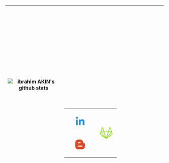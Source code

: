 |![ibrahim AKIN's github stats](https://github-readme-stats.vercel.app/api?username=ibrahimakin&show_icons=true&theme=tokyonight)|<svg fill="none" viewBox="0 0 400 400" width="400" height="400" xmlns="http://www.w3.org/2000/svg"><div xmlns="http://www.w3.org/1999/xhtml"><foreignObject width="100%" height="100%"><style>.ir {  display: block;  overflow: visible;  padding: 0 0 100%;  position: relative;  height: 0;  width: 100%;}.ir > * {  position: absolute;  height: 100%;  width: 100%;  top: 0;  left: 0;}.soc {  display: block;  font-size: 10px;  list-style: none;  margin: 0 auto;  text-align: center;  max-width: 100%;}.soc li {  display: inline-block;  margin: 1.2em 0;}.soc a, .soc svg {  display: block;}.soc a {  height: 5em;  width: 5em;}.icon-32:hover, .icon-31:hover, .icon-30:hover, .icon-29:hover, .icon-28:hover, .icon-27:hover, .icon-26:hover, .icon-25:hover, .icon-24:hover, .icon-23:hover, .icon-22:hover, .icon-21:hover, .icon-20:hover, .icon-19:hover, .icon-18:hover, .icon-17:hover, .icon-16:hover, .icon-15:hover, .icon-14:hover, .icon-13:hover, .icon-12:hover, .icon-11:hover, .icon-10:hover, .icon-9:hover, .icon-8:hover, .icon-7:hover, .icon-6:hover, .icon-5:hover, .icon-4:hover, .icon-3:hover, .icon-2:hover, .icon-1:hover {  border-radius: 100%;  fill: #0e1a25;  transform: scale(1.25);  transition: background-color 0.5s, transform 0.5s ease-out;}.icon-1 {  fill: #d94a26;}.icon-1:hover {  background: #d94a26;}.icon-2 {  fill: #d96e26;}.icon-2:hover {  background: #d96e26;}.icon-3 {  fill: #d99126;}.icon-3:hover {  background: #d99126;}.icon-4 {  fill: #d9b526;}.icon-4:hover {  background: #d9b526;}.icon-5 {  fill: #d9d926;}.icon-5:hover {  background: #d9d926;}.icon-6 {  fill: #b5d926;}.icon-6:hover {  background: #b5d926;}.icon-7 {  fill: #91d926;}.icon-7:hover {  background: #91d926;}.icon-8 {  fill: #6ed926;}.icon-8:hover {  background: #6ed926;}.icon-9 {  fill: #4ad926;}.icon-9:hover {  background: #4ad926;}.icon-10 {  fill: #26d926;}.icon-10:hover {  background: #26d926;}.icon-11 {  fill: #26d94a;}.icon-11:hover {  background: #26d94a;}.icon-12 {  fill: #26d96e;}.icon-12:hover {  background: #26d96e;}.icon-13 {  fill: #26d991;}.icon-13:hover {  background: #26d991;}.icon-14 {  fill: #26d9b5;}.icon-14:hover {  background: #26d9b5;}.icon-15 {  fill: #26d9d9;}.icon-15:hover {  background: #26d9d9;}.icon-16 {  fill: #26b5d9;}.icon-16:hover {  background: #26b5d9;}.icon-17 {  fill: #2691d9;}.icon-17:hover {  background: #2691d9;}.icon-18 {  fill: #266ed9;}.icon-18:hover {  background: #266ed9;}.icon-19 {  fill: #264ad9;}.icon-19:hover {  background: #264ad9;}.icon-20 {  fill: #2626d9;}.icon-20:hover {  background: #2626d9;}.icon-21 {  fill: #4a26d9;}.icon-21:hover {  background: #4a26d9;}.icon-22 {  fill: #6e26d9;}.icon-22:hover {  background: #6e26d9;}.icon-23 {  fill: #9126d9;}.icon-23:hover {  background: #9126d9;}.icon-24 {  fill: #b526d9;}.icon-24:hover {  background: #b526d9;}.icon-25 {  fill: #d926d9;}.icon-25:hover {  background: #d926d9;}.icon-26 {  fill: #d926b5;}.icon-26:hover {  background: #d926b5;}.icon-27 {  fill: #d92691;}.icon-27:hover {  background: #d92691;}.icon-28 {  fill: #d9266e;}.icon-28:hover {  background: #d9266e;}.icon-29 {  fill: #d9264a;}.icon-29:hover {  background: #d9264a;}.icon-30 {  fill: #d92626;}.icon-30:hover {  background: #d92626;}.icon-31 {  fill: #d94a26;}.icon-31:hover {  background: #d94a26;}.icon-32 {  fill: #d96e26;}.icon-32:hover {  background: #d96e26;}</style><table><tr><td><ul class="soc"><li><a class="icon-17 linkedin" href="https://www.linkedin.com/in/ibrahim-AKIN" target="_blank" title="LinkedIn"><div class="ir"><svg viewbox="0 0 512 512" preserveAspectRatio="xMidYMid meet" width="512" height="512"><path d="M186.4 142.4c0 19-15.3 34.5-34.2 34.5 -18.9 0-34.2-15.4-34.2-34.5 0-19 15.3-34.5 34.2-34.5C171.1 107.9 186.4 123.4 186.4 142.4zM181.4 201.3h-57.8V388.1h57.8V201.3zM273.8 201.3h-55.4V388.1h55.4c0 0 0-69.3 0-98 0-26.3 12.1-41.9 35.2-41.9 21.3 0 31.5 15 31.5 41.9 0 26.9 0 98 0 98h57.5c0 0 0-68.2 0-118.3 0-50-28.3-74.2-68-74.2 -39.6 0-56.3 30.9-56.3 30.9v-25.2H273.8z"></path></svg></div></a></li><br><li><a class="icon-31 blogger" href="http://ibrahim-akin.blogspot.com" target="_blank" title="Blogger"><div class="ir"><svg viewbox="0 0 512 512" preserveAspectRatio="xMidYMid meet" width="512" height="512"><path d="M 315.969 135.186C 314.722 129.512 311.186 124.243 307.152 122.046C 305.91 121.37 297.956 120.508 289.475 120.131C 275.264 119.499 273.674 119.222 269.189 116.588C 262.074 112.411 260.114 107.901 260.095 95.6545C 260.058 72.2565 250.338 50.5345 231.132 30.9295C 217.45 16.9625 202.187 7.50851 184.768 2.21051C 180.598 0.942512 171.26 0.510512 139.984 0.140512C 90.909 -0.440488 80.015 0.567514 63.308 7.23351C 32.507 19.5235 10.375 45.4255 2.30198 78.6315C 0.785982 84.8685 0.490984 94.8635 0.132984 152.283C -0.316016 224.217 0.178981 234.78 4.66598 249.036C 8.37298 260.813 12.113 268.031 19.819 278.274C 34.498 297.789 56.497 311.883 78.491 315.864C 88.958 317.758 218.093 318.232 231.319 316.425C 254.32 313.282 272.344 304.047 289.253 286.741C 301.486 274.222 309.143 260.671 314.147 242.687C 316.226 235.216 316.4 231.579 316.781 187.713C 317.071 154.606 316.831 139.1 315.969 135.186ZM 88.09 90.0635C 93.614 84.4765 95.141 84.2645 129.716 84.2645C 160.756 84.2645 161.799 84.3325 166.359 86.6395C 172.948 89.9735 175.811 94.6755 175.811 102.161C 175.811 108.921 173.122 113.659 167.125 117.466C 163.905 119.51 161.98 119.638 131.568 119.817C 112.789 119.927 97.829 119.568 95.6 118.953C 83.841 115.705 79.448 98.8045 88.09 90.0635ZM 223.735 231.746L 213.221 233.459L 158.424 234.101C 110.273 234.666 96.632 233.783 94.126 232.689C 89.079 230.486 84.378 224.366 83.566 218.939C 82.792 213.77 85.386 206.663 89.361 203.059C 94.372 198.516 96.571 198.365 158.195 198.316C 221.586 198.266 221.256 198.24 227.267 203.862C 235.757 211.803 233.966 225.941 223.735 231.746Z" transform="translate(98 97)"></path></svg></div></a></li></ul></td><td><ul class="soc"><li><a class="icon-7 gitlab" href="https://gitlab.com/ibrahimAKIN" target="_blank" title="Gitlab"><div class="ir"><svg viewbox="0 0 30 25" preserveAspectRatio="xMidYMid meet" width="512" height="512"><path d="M4.845.904c-.435 0-.82.28-.955.692C2.639 5.449 1.246 9.728.07 13.335a1.437 1.437 0 00.522 1.607l11.071 8.045c.2.145.472.144.67-.004l11.073-8.04a1.436 1.436 0 00.522-1.61c-1.285-3.942-2.683-8.256-3.817-11.746a1.004 1.004 0 00-.957-.684.987.987 0 00-.949.69l-2.405 7.408H8.203l-2.41-7.408a.987.987 0 00-.942-.69h-.006zm-.006 1.42l2.173 6.678H2.675zm14.326 0l2.168 6.678h-4.341zm-10.593 7.81h6.862c-1.142 3.52-2.288 7.04-3.434 10.559L8.572 10.135zm-5.514.005h4.321l3.086 9.5zm13.567 0h4.325c-2.467 3.17-4.95 6.328-7.411 9.502 1.028-3.167 2.059-6.334 3.086-9.502zM2.1 10.762l6.977 8.947-7.817-5.682a.305.305 0 01-.112-.341zm19.798 0l.952 2.922a.305.305 0 01-.11.341v.002l-7.82 5.68.026-.035z" transform="translate(3 1)"></path></svg></div></a></li></ul></td></tr></table></foreignObject></div></svg>|
|--|--|